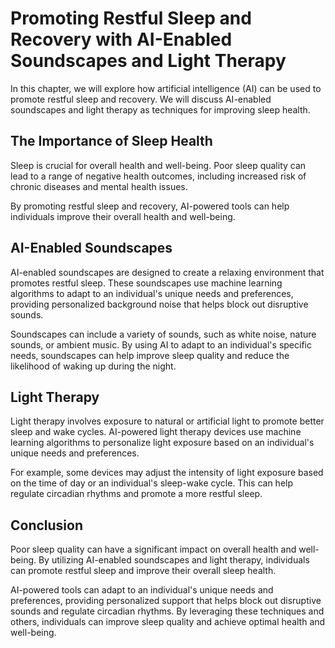 Promoting Restful Sleep and Recovery with AI-Enabled Soundscapes and Light Therapy
==============================================================================================================================================

In this chapter, we will explore how artificial intelligence (AI) can be used to promote restful sleep and recovery. We will discuss AI-enabled soundscapes and light therapy as techniques for improving sleep health.

The Importance of Sleep Health
------------------------------

Sleep is crucial for overall health and well-being. Poor sleep quality can lead to a range of negative health outcomes, including increased risk of chronic diseases and mental health issues.

By promoting restful sleep and recovery, AI-powered tools can help individuals improve their overall health and well-being.

AI-Enabled Soundscapes
----------------------

AI-enabled soundscapes are designed to create a relaxing environment that promotes restful sleep. These soundscapes use machine learning algorithms to adapt to an individual's unique needs and preferences, providing personalized background noise that helps block out disruptive sounds.

Soundscapes can include a variety of sounds, such as white noise, nature sounds, or ambient music. By using AI to adapt to an individual's specific needs, soundscapes can help improve sleep quality and reduce the likelihood of waking up during the night.

Light Therapy
-------------

Light therapy involves exposure to natural or artificial light to promote better sleep and wake cycles. AI-powered light therapy devices use machine learning algorithms to personalize light exposure based on an individual's unique needs and preferences.

For example, some devices may adjust the intensity of light exposure based on the time of day or an individual's sleep-wake cycle. This can help regulate circadian rhythms and promote a more restful sleep.

Conclusion
----------

Poor sleep quality can have a significant impact on overall health and well-being. By utilizing AI-enabled soundscapes and light therapy, individuals can promote restful sleep and improve their overall sleep health.

AI-powered tools can adapt to an individual's unique needs and preferences, providing personalized support that helps block out disruptive sounds and regulate circadian rhythms. By leveraging these techniques and others, individuals can improve sleep quality and achieve optimal health and well-being.

